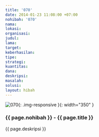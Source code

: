 ```yaml
---
title: '070'
date: 2014-01-23 11:08:00 +07:00
nohibah: '070'
nama: 
lokasi: 
organisasi: 
judul: 
lama: 
target: 
keberhasilan: 
tipe: 
strategi: 
kuantitas: 
dana: 
deskripsi: 
masalah: 
solusi: 
layout: hibah
---
```


![070](/static/img/hibahcms/070.png){: .img-responsive }{: width="350" }

### {{ page.nohibah }} - {{ page.title }}

{{ page.deskripsi }}
